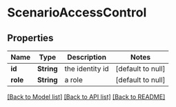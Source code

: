 # ScenarioAccessControl
## Properties

| Name | Type | Description | Notes |
|------------ | ------------- | ------------- | -------------|
| **id** | **String** | the identity id | [default to null] |
| **role** | **String** | a role | [default to null] |

[[Back to Model list]](../README.md#documentation-for-models) [[Back to API list]](../README.md#documentation-for-api-endpoints) [[Back to README]](../README.md)

